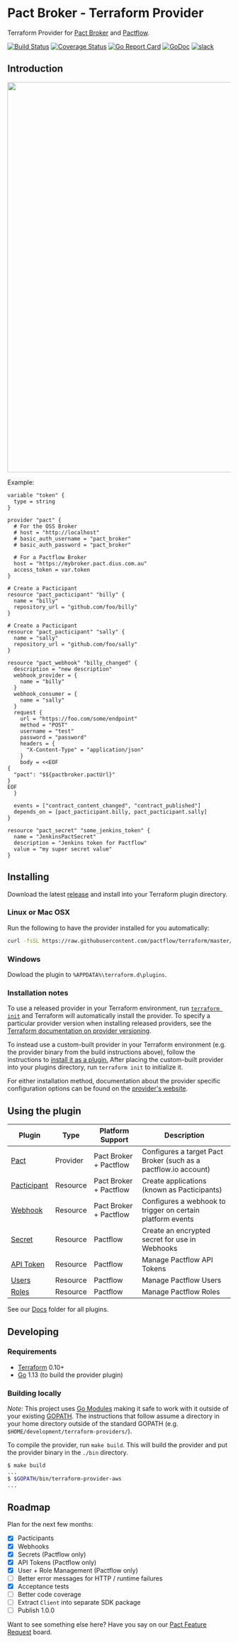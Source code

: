 # Pact Broker - Terraform Provider

Terraform Provider for [Pact Broker](https://github.com/pact-foundation/pact_broker) and [Pactflow](https://pactflow.io).

[![Build Status](https://travis-ci.org/pactflow/terraform.svg?branch=master)](https://travis-ci.org/pactflow/terraform)
[![Coverage Status](https://coveralls.io/repos/github/pactflow/terraform/badge.svg?branch=master)](https://coveralls.io/github/pactflow/terraform?branch=master)
[![Go Report Card](https://goreportcard.com/badge/github.com/pactflow/terraform)](https://goreportcard.com/report/github.com/pactflow/terraform)
[![GoDoc](https://godoc.org/github.com/pactflow/terraform?status.svg)](https://godoc.org/github.com/pactflow/terraform)
[![slack](http://slack.pact.io/badge.svg)](http://slack.pact.io)

## Introduction

<p align="center">
  <img width="880" src="https://raw.githubusercontent.com/pactflow/terraform/master/examples/tf-run.svg?sanitize=true">
</p>

Example:
```hcl
variable "token" {
  type = string
}

provider "pact" {
  # For the OSS Broker
  # host = "http://localhost"
  # basic_auth_username = "pact_broker"
  # basic_auth_password = "pact_broker"

  # For a Pactflow Broker
  host = "https://mybroker.pact.dius.com.au"
  access_token = var.token
}

# Create a Pacticipant
resource "pact_pacticipant" "billy" {
  name = "billy"
  repository_url = "github.com/foo/billy"
}

# Create a Pacticipant
resource "pact_pacticipant" "sally" {
  name = "sally"
  repository_url = "github.com/foo/sally"
}

resource "pact_webhook" "billy_changed" {
  description = "new description"
  webhook_provider = {
    name = "billy"
  }
  webhook_consumer = {
    name = "sally"
  }
  request {
    url = "https://foo.com/some/endpoint"
    method = "POST"
    username = "test"
    password = "password"
    headers = {
      "X-Content-Type" = "application/json"
    }
    body = <<EOF
{
  "pact": "$${pactbroker.pactUrl}"
}
EOF
  }

  events = ["contract_content_changed", "contract_published"]
  depends_on = [pact_pacticipant.billy, pact_pacticipant.sally]
}

resource "pact_secret" "some_jenkins_token" {
  name = "JenkinsPactSecret"
  description = "Jenkins token for Pactflow"
  value = "my super secret value"
}
```


## Installing

Download the latest [release](https://github.com/pactflow/terraform/releases) and install into your Terraform plugin directory.

### Linux or Mac OSX

Run the following to have the provider installed for you automatically:

```sh
curl -fsSL https://raw.githubusercontent.com/pactflow/terraform/master/scripts/install.sh | bash
```

### Windows

Dowload the plugin to `%APPDATA%\terraform.d\plugins`.


### Installation notes

To use a released provider in your Terraform environment, run [`terraform init`](https://www.terraform.io/docs/commands/init.html) and Terraform will automatically install the provider. To specify a particular provider version when installing released providers, see the [Terraform documentation on provider versioning](https://www.terraform.io/docs/configuration/providers.html#version-provider-versions).

To instead use a custom-built provider in your Terraform environment (e.g. the provider binary from the build instructions above), follow the instructions to [install it as a plugin.](https://www.terraform.io/docs/plugins/basics.html#installing-plugins) After placing the custom-built provider into your plugins directory,  run `terraform init` to initialize it.

For either installation method, documentation about the provider specific configuration options can be found on the [provider's website](https://www.terraform.io/docs/providers/aws/index.html).

## Using the plugin


| Plugin      | Type     | Platform Support       | Description |
| ----------- | -------- | ---------------------- | ----------- |
| [Pact](docs/provider_pact.html.markdown)        | Provider | Pact Broker + Pactflow | Configures a target Pact Broker (such as a pactflow.io account) |
| [Pacticipant](docs/resource_pacticipant.html.markdown)  | Resource | Pact Broker + Pactflow | Create applications (known as Pacticipants) |
| [Webhook](docs/resource_webhook.html.markdown)     | Resource | Pact Broker + Pactflow | Configures a webhook to trigger on certain platform events |
| [Secret](docs/resource_secret.html.markdown)      | Resource | Pactflow               | Create an encrypted secret for use in Webhooks |
| [API Token](docs/resource_token.html.markdown)   | Resource | Pactflow               | Manage Pactflow API Tokens |
| [Users](docs/resource_user.html.markdown)   | Resource | Pactflow               | Manage Pactflow Users |
| [Roles](docs/resource_role.html.markdown)   | Resource | Pactflow               | Manage Pactflow Roles |

See our [Docs](./docs) folder for all plugins.

## Developing

### Requirements

- [Terraform](https://www.terraform.io/downloads.html) 0.10+
- [Go](https://golang.org/doc/install) 1.13 (to build the provider plugin)

### Building locally
*Note:* This project uses [Go Modules](https://blog.golang.org/using-go-modules) making it safe to work with it outside of your existing [GOPATH](http://golang.org/doc/code.html#GOPATH). The instructions that follow assume a directory in your home directory outside of the standard GOPATH (e.g. `$HOME/development/terraform-providers/`).

To compile the provider, run `make build`. This will build the provider and put the provider binary in the `./bin` directory.

```sh
$ make build
...
$ $GOPATH/bin/terraform-provider-aws
...
```

## Roadmap

Plan for the next few months:

- [x] Pacticipants
- [x] Webhooks
- [x] Secrets (Pactflow only)
- [x] API Tokens (Pactflow only)
- [x] User + Role Management (Pactflow only)
- [ ] Better error messages for HTTP / runtime failures
- [x] Acceptance tests
- [ ] Better code coverage
- [ ] Extract `Client` into separate SDK package
- [ ] Publish 1.0.0

Want to see something else here? Have you say on our [Pact Feature Request](https://pact.canny.io/feature-requests/p/create-a-terraform-provider) board.